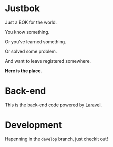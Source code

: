 # Justbok
Just a BOK for the world. 

You know something.

Or you've learned something.

Or solved some problem.

And want to leave registered somewhere.

**Here is the place.**

# Back-end
This is the back-end code powered by [Laravel](https://github.com/laravel/laravel).

# Development
Hapenning in the `develop` branch, just checkit out!
